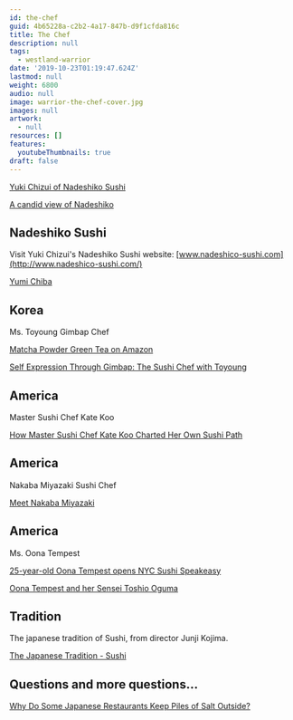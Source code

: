 ```yaml
---
id: the-chef
guid: 4b65228a-c2b2-4a17-847b-d9f1cfda816c
title: The Chef
description: null
tags:
  - westland-warrior
date: '2019-10-23T01:19:47.624Z'
lastmod: null
weight: 6800
audio: null
image: warrior-the-chef-cover.jpg
images: null
artwork:
  - null
resources: []
features:
  youtubeThumbnails: true
draft: false
---
```


[Yuki Chizui of Nadeshiko Sushi](https://www.youtube.com/watch?v=PAQEOYYhp78 "Play Video")

[A candid view of Nadeshiko](https://www.youtube.com/watch?v=nXfyJzMOwgw "Play Video")

## Nadeshiko Sushi

Visit Yuki Chizui's Nadeshiko Sushi website: [www.nadeshico-sushi.com](http://www.nadeshico-sushi.com/)

[Yumi Chiba](https://www.youtube.com/watch?v=dH2m2HZpHQM "Play Video")

## Korea

Ms. Toyoung Gimbap Chef

[Matcha Powder Green Tea on Amazon](https://www.amazon.com/matcha-powder/s?k=matcha+powder\&s=price-desc-rank\&qid=1578713886\&ref=sr_st_price-desc-rank)

[Self Expression Through Gimbap: The Sushi Chef with Toyoung](https://www.youtube.com/watch?v=HLfJlK4xPYo "Play Video")

## America

Master Sushi Chef Kate Koo

[How Master Sushi Chef Kate Koo Charted Her Own Sushi Path](https://www.youtube.com/watch?v=IX3RLvS_J8o "Play Video")

## America

Nakaba Miyazaki Sushi Chef

[Meet Nakaba Miyazaki](https://www.youtube.com/watch?v=C-HX9Y1X61Q "Play Video")

## America

Ms. Oona Tempest

[25-year-old Oona Tempest opens NYC Sushi Speakeasy](https://www.youtube.com/watch?v=qGT0qvLh3to "Play Video")

[Oona Tempest and her Sensei Toshio Oguma](https://www.youtube.com/watch?v=QZZZ5wxUf3U "Play Video")

## Tradition

The japanese tradition of Sushi, from director Junji Kojima.

[The Japanese Tradition - Sushi](https://www.youtube.com/watch?v=3nQ6c7WIudE "Play Video")

## Questions and more questions...

[Why Do Some Japanese Restaurants Keep Piles of Salt Outside?](https://realsalt.com/why-do-some-japanese-restaurants-keep-piles-of-salt-outside/)
